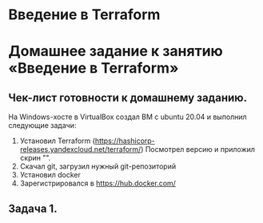 # Введение в Terraform
# Домашнее задание к занятию «Введение в Terraform»

## Чек-лист готовности к домашнему заданию.
  На Windows-хосте в VirtualBox создал ВМ с ubuntu 20.04 и выполнил следующие задачи:  
  1. Установил Terraform (https://hashicorp-releases.yandexcloud.net/terraform/)
     Посмотрел версию и приложил скрин "".
  2. Скачал git, загрузил нужный git-репозиторий
  3. Установил docker
  4. Зарегистрировался в https://hub.docker.com/
      
## Задача 1.

